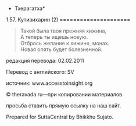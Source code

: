 * Тхерагатха*

1\.57\. Кутивихарин \(2\)
\=\=\=\=\=\=\=\=\=\=\=\=\=\=\=\=\=\=\=\=\=

> Такой была твоя прежняя хижина,  
> А теперь ты ищешь новую\.  
> Отбрось желание к хижине, монах\.  
> Новая опять будет болезненной\.

редакция перевода: 02\.02\.2011

Перевод с английского: SV

источник: www\.accesstoinsight\.org

© theravada\.ru—при копировании материалов

просьба ставить прямую ссылку на наш сайт\.

Prepared for SuttaCentral by Bhikkhu Sujato\.